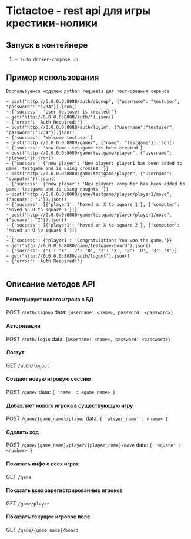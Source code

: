 # Tictactoe - rest api для игры крестики-нолики
## Запуск в контейнере
1. `~ sudo docker-compose up`


## Пример использования
```
Воспользуемcя модулем python requests для тестирования сервиса

~ post("http://0.0.0.0:8080/auth/signup", {"username": "testuser", "password": "1234"}).json()
~ {'success': 'User testuser is created!'}
~ get("http://0.0.0.0:8080/auth/").json()
~ {'error': 'Auth Required!'}
~ post("http://0.0.0.0:8080/auth/login", {"username":"testuser", "password":"1234"}).json()
~ {'success': 'Welcome testuser'}
~ post("http://0.0.0.0:8080/game/", {"name": "testgame"}).json()
~ {'success': 'New Game: testgame has been created'}
~ post("http://0.0.0.0:8080/game/testgame/player", {"username": "player1"}).json()
~ {'success': {'new player': 'New player: player1 has been added to game: testgame and is using crosses '}}
~ post("http://0.0.0.0:8080/game/testgame/player", {"username": "computer"}).json()
~ {'success': {'new player': 'New player: computer has been added to game: testgame and is using noughts '}}
~ post("http://0.0.0.0:8080/game/testgame/player/player1/move", {"square": "1"}).json()
~ {'success': [{'player1': 'Moved an X to square 1'}, {'computer': 'Moved an O to square 7'}]}
~ post("http://0.0.0.0:8080/game/testgame/player/player1/move", {"square": "2"}).json()
~ {'success': [{'player1': 'Moved an X to square 2'}, {'computer': 'Moved an O to square 8'}]}
...
~ {'success': {'player1': 'Congratulations You won the game.'}}
~ get("http://0.0.0.0:8080/game/testgame/board").json()
~ {'success': {'1': 'X', '7': 'O', '2': 'X', '8': 'O', '3': 'X'}}
~ get("http://0.0.0.0:8080/auth/logout").json()
~ {'error': 'Auth Required!'}


```
## Описание методов API
#### Регистрирует нового игрока в БД
POST ```/auth/signup```
data: ```{username: <name>, password: <password>}```
#### Авторизация
POST ```/auth/login```
data: ```{username: <name>, password: <password>}```
#### Логаут
GET ```/auth/logout```
#### Создает новую игровую сессию
POST ```/game/```
data: ```{ 'name' : <game_name> }```
#### Добавляет нового игрока в существующую игру
POST ```/game/{game_name}/player```
data: ```{ 'player_name' : <name> }```
#### Сделать ход
POST ```/game/{game_name}/player/{player_name}/move```
data: ```{ 'square' : <number> }```
#### Показать инфо о всех играх
GET ```/game```
#### Показать всех зарегистрированных игроков
GET ```/game/player```
#### Показать текущее игровое поле
GET ```/game/{game_name}/board```

